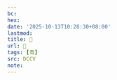 ```yaml
---
bc:
hex:
date: '2025-10-13T10:28:30+08:00'
lastmod:
title: 􂒳
url: 􂒳
tags: [青]
src: DCCV
note:
---
```

